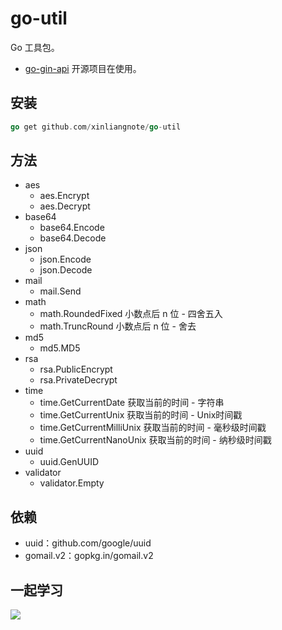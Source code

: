 # go-util

Go 工具包。

- [go-gin-api](https://github.com/xinliangnote/go-gin-api) 开源项目在使用。

## 安装

```go
go get github.com/xinliangnote/go-util
```

## 方法

- aes
    - aes.Encrypt
    - aes.Decrypt
- base64
    - base64.Encode
    - base64.Decode
- json
    - json.Encode
    - json.Decode
- mail
    - mail.Send
- math
    - math.RoundedFixed 小数点后 n 位 - 四舍五入
    - math.TruncRound   小数点后 n 位 - 舍去    
- md5
    - md5.MD5
- rsa
    - rsa.PublicEncrypt
    - rsa.PrivateDecrypt
- time
    - time.GetCurrentDate      获取当前的时间 - 字符串
    - time.GetCurrentUnix      获取当前的时间 - Unix时间戳
    - time.GetCurrentMilliUnix 获取当前的时间 - 毫秒级时间戳
    - time.GetCurrentNanoUnix  获取当前的时间 - 纳秒级时间戳
- uuid
    - uuid.GenUUID
- validator
    - validator.Empty
    
## 依赖

- uuid：github.com/google/uuid
- gomail.v2：gopkg.in/gomail.v2

## 一起学习

![](https://github.com/xinliangnote/Go/blob/master/00-基础语法/images/qr.jpg)

